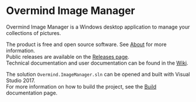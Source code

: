 # Overmind Image Manager

Overmind Image Manager is a Windows desktop application to manage your collections of pictures. 

The product is free and open source software. See [About](About.md) for more information.  
Public releases are available on the [Releases page](https://github.com/BenjaminHamon/Overmind.ImageManager/releases).  
Technical documentation and user documentation can be found in the [Wiki](https://github.com/BenjaminHamon/Overmind.ImageManager/wiki).

The solution `Overmind.ImageManager.sln` can be opened and built with Visual Studio 2017.  
For more information on how to build the project, see the [Build](Documentation/Build.md) documentation page.
